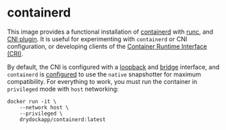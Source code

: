 # containerd

This image provides a functional installation of
[containerd](https://github.com/containerd/containerd)
with [runc](https://github.com/opencontainers/runc),
and [CNI plugin](https://github.com/containernetworking/plugins). 
It is useful for experimenting with `containerd` or CNI configuration, or developing clients of the
[Container Runtime Interface (CRI)](https://github.com/kubernetes/cri-api). 

By default, the CNI is configured with a [loopback](./etc/cni/99-loopback.conf) and
[bridge](./etc/cni/10-bridge.conf) interface, and `containerd` is [configured](./etc/containerd/config.toml)
to use the `native` snapshotter for maximum compatibility. For everything to work, you must run the
container in `privileged` mode with `host` networking:

```
docker run -it \ 
    --network host \
    --privileged \
    drydockapp/containerd:latest
```

